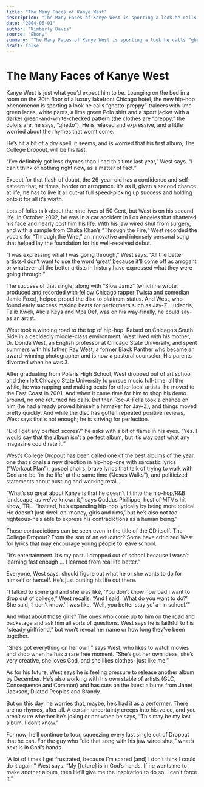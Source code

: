 ```yaml
---
title: "The Many Faces of Kanye West"
description: "The Many Faces of Kanye West is sporting a look he calls “ghetto-preppy”-trainers with lime green laces, white pants, a lime green Polo shirt and a sport jacket with a darker green-and-white-checked p..."
date: "2004-06-01"
author: "Kimberly Davis"
source: "Ebony"
summary: "The Many Faces of Kanye West is sporting a look he calls “ghetto-preppy”-trainers with lime green laces, white pants, a lime green Polo shirt and a sport jacket with a darker green-and-white-checked pattern. He’s hit a bit of a dry spell, it seems, and is worried that his first album, The College Dropout, will be his last. It’s as if given a second chance at life"
draft: false
---
```


# The Many Faces of Kanye West

Kanye West is just what you’d expect him to be. Lounging on the bed in a room on the 20th floor of a luxury lakefront Chicago hotel, the new hip-hop phenomenon is sporting a look he calls “ghetto-preppy”-trainers with lime green laces, white pants, a lime green Polo shirt and a sport jacket with a darker green-and-white-checked pattern (the clothes are “preppy,” the colors are, he says, “ghetto”). He is relaxed and expressive, and a little worried about the rhymes that won’t come.

He’s hit a bit of a dry spell, it seems, and is worried that his first album, The College Dropout, will be his last.

“I’ve definitely got less rhymes than I had this time last year,” West says. “I can’t think of nothing right now, as a matter of fact.”

Except for that flash of doubt, the 26-year-old has a confidence and self-esteem that, at times, border on arrogance. It’s as if, given a second chance at life, he has to live it all out-at full speed-picking up success and holding onto it for all it’s worth.

Lots of folks talk about the nine lives of 50 Cent, but West is on his second life. In October 2002, he was in a car accident in Los Angeles that shattered his face and nearly cost him his life. With his jaw wired shut from surgery, and with a sample from Chaka Khan’s “Through the Fire,” West recorded the vocals for “Through the Wire,” an innovative and intensely personal song that helped lay the foundation for his well-received debut.

“I was expressing what I was going through,” West says. “All the better artists-I don’t want to use the word ‘great’ because it’ll come off as arrogant or whatever-all the better artists in history have expressed what they were going through.”

The success of that single, along with “Slow Jamz” (which he wrote, produced and recorded with fellow Chicago rapper Twista and comedian Jamie Foxx), helped propel the disc to platinum status. And West, who found early success making beats for performers such as Jay-Z, Ludacris, Talib Kweli, Alicia Keys and Mps Def, was on his way-finally, he could say-as an artist.

West took a winding road to the top of hip-hop. Raised on Chicago’s South Side in a decidedly middle-class environment, West lived with his mother, Dr. Donda West, an English professor at Chicago State University, and spent summers with his father, Ray West, a former Black Panther who became an award-winning photographer and is now a pastoral counselor. His parents divorced when he was 3.

After graduating from Polaris High School, West dropped out of art school and then left Chicago State University to pursue music full-time. all the while, he was rapping and making beats for other local artists. he moved to the East Coast in 2001. And when it came time for him to shop his demo around, no one returned his calls. But then Roc-A-Fella took a chance on him (he had already proved himself a hitmaker for Jay-Z), and things moved pretty quickly. And while the disc has gotten repeated positive reviews, West says that’s not enough; he is striving for perfection.

“Did I get any perfect scores?” he asks with a bit of flame in his eyes. “Yes. I would say that the album isn’t a perfect album, but it’s way past what any magazine could rate it.”

West’s College Dropout has been called one of the best albums of the year, one that signals a new direction in hip-hop-one with sarcastic lyrics (“Workout Plan”), gospel choirs, brave lyrics that talk of trying to walk with God and be “in the life” at the same time (“Jesus Walks”), and politicized statements about hustling and working retail.

“What’s so great about Kanye is that he doesn’t fit into the hip-hop/R&B landscape, as we’ve known it,” says Quddus Phillippe, host of MTV’s hit show, TRL. “Instead, he’s expanding hip-hop lyrically by being more topical. He doesn’t just dwell on ‘money, girls and rims,’ but he’s also not too righteous-he’s able to express his contradictions as a human being.”

Those contradictions can be seen even in the title of the CD itself. The College Dropout? From the son of an educator? Some have criticized West for lyrics that may encourage young people to leave school.

“It’s entertainment. It’s my past. I dropped out of school because I wasn’t learning fast enough ... I learned from real life better.”

Everyone, West says, should figure out what he or she wants to do for himself or herself. He’s just putting his life out there.

“I talked to some girl and she was like, ‘You don’t know how bad I want to drop out of college,” West recalls. “And I said, ‘What do you want to do?’ She said, ‘I don’t know.’ I was like, ‘Well, you better stay yo’ a- in school.’”

And what about those girls? The ones who come up to him on the road and backstage and ask him all sorts of questions. West says he is faithful to his “steady girlfriend,” but won’t reveal her name or how long they’ve been together.

“She’s got everything on her own,” says West, who likes to watch movies and shop when he has a rare free moment. “She’s got her own ideas, she’s very creative, she loves God, and she likes clothes- just like me.”

As for his future, West says he is feeling pressure to release another album by December. He’s also working with his own stable of artists (GLC, Consequence and Common) and has cuts on the latest albums from Janet Jackson, Dilated Peoples and Brandy.

But on this day, he worries that, maybe, he’s had it as a performer. There are no rhymes, after all. A certain uncertainty creeps into his voice, and you aren’t sure whether he’s joking or not when he says, “This may be my last album. I don’t know.”

For now, he’ll continue to tour, squeezing every last single out of Dropout that he can. For the guy who “did that song with his jaw wired shut,” what’s next is in God’s hands.

“A lot of times I get frustrated, because I’m scared [and] I don’t think I could do it again,” West says. “My [future] is in God’s hands. If he wants me to make another album, then He’ll give me the inspiration to do so. I can’t force it.”
